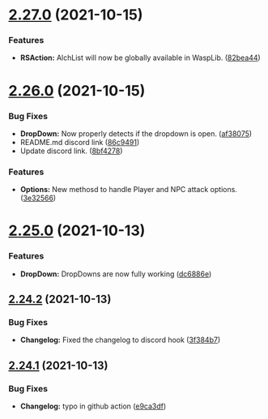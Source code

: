 # [2.27.0](https://github.com/Torwent/WaspLib/compare/v2.26.0...v2.27.0) (2021-10-15)


### Features

* **RSAction:** AlchList will now be globally available in WaspLib. ([82bea44](https://github.com/Torwent/WaspLib/commit/82bea448631a109c39ba58b3dc889015d3a2fb41))



# [2.26.0](https://github.com/Torwent/WaspLib/compare/v2.25.0...v2.26.0) (2021-10-15)


### Bug Fixes

* **DropDown:** Now properly detects if the dropdown is open. ([af38075](https://github.com/Torwent/WaspLib/commit/af3807554ebf3f31f8c7e04acef97e18a3bb05ea))
* README.md discord link ([86c9491](https://github.com/Torwent/WaspLib/commit/86c9491fc0bb7daf1d582d358b02d1a5bf2e7bb6))
* Update discord link. ([8bf4278](https://github.com/Torwent/WaspLib/commit/8bf4278c6cb464f843c75f44bc85513b4fb80062))


### Features

* **Options:** New methosd to handle Player and NPC attack options. ([3e32566](https://github.com/Torwent/WaspLib/commit/3e325661926892360ec196fb35afb45c5a77030d))



# [2.25.0](https://github.com/Torwent/WaspLib/compare/v2.24.2...v2.25.0) (2021-10-13)


### Features

* **DropDown:** DropDowns are now fully working ([dc6886e](https://github.com/Torwent/WaspLib/commit/dc6886e07b9e713c11eccbbdbb9952fa59512dc6))



## [2.24.2](https://github.com/Torwent/WaspLib/compare/v2.24.1...v2.24.2) (2021-10-13)


### Bug Fixes

* **Changelog:** Fixed the changelog to discord hook ([3f384b7](https://github.com/Torwent/WaspLib/commit/3f384b787621089ba2a673da07b7f07354719433))



## [2.24.1](https://github.com/Torwent/WaspLib/compare/v2.24.0...v2.24.1) (2021-10-13)


### Bug Fixes

* **Changelog:** typo in github action ([e9ca3df](https://github.com/Torwent/WaspLib/commit/e9ca3df2eafa006bc3553f3fd0cc1d5c0082f0a8))



